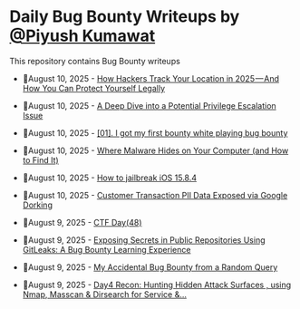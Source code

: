 # Daily Bug Bounty Writeups by [@Piyush Kumawat](https://twitter.com/piyush_supiy) 
This repository contains Bug Bounty writeups

<!-- BLOG-POST-LIST:START -->
 - 💯August 10, 2025 - [How Hackers Track Your Location in 2025 — And How You Can Protect Yourself Legally](https://medium.com/@syedmhatim/how-hackers-track-your-location-in-2025-and-how-you-can-protect-yourself-legally-61c8681d3dca?source=rss------bug_bounty-5) 

 - 💯August 10, 2025 - [A Deep Dive into a Potential Privilege Escalation Issue](https://infosecwriteups.com/a-deep-dive-into-a-potential-privilege-escalation-issue-313a6040d458?source=rss------bug_bounty-5) 

 - 💯August 10, 2025 - [[01]. I got my first bounty white playing bug bounty](https://medium.com/@yoyomiski/01-i-got-my-first-bounty-white-playing-bug-bounty-52acfd9fbc0e?source=rss------bug_bounty-5) 

 - 💯August 10, 2025 - [Where Malware Hides on Your Computer &lpar;and How to Find It&rpar;](https://medium.com/@paritoshblogs/where-malware-hides-on-your-computer-and-how-to-find-it-c5169134bd19?source=rss------bug_bounty-5) 

 - 💯August 10, 2025 - [How to jailbreak iOS 15.8.4](https://0xjar.medium.com/how-to-jailbreak-ios-15-8-4-c510fd6d8fdc?source=rss------bug_bounty-5) 

 - 💯August 10, 2025 - [Customer Transaction PII Data Exposed via Google Dorking](https://infosecwriteups.com/third-party-google-dorking-e90c2126a3dc?source=rss------bug_bounty-5) 

 - 💯August 9, 2025 - [CTF Day&lpar;48&rpar;](https://medium.com/@ahmednarmer1/ctf-day-48-a054295afb49?source=rss------bug_bounty-5) 

 - 💯August 9, 2025 - [Exposing Secrets in Public Repositories Using GitLeaks: A Bug Bounty Learning Experience](https://medium.com/@amitgy04/exposing-secrets-in-public-repositories-using-gitleaks-a-bug-bounty-learning-experience-bfbbd9e1310a?source=rss------bug_bounty-5) 

 - 💯August 9, 2025 - [My Accidental Bug Bounty from a Random Query](https://medium.com/@ibtissamhammadi1/my-accidental-bug-bounty-from-a-random-query-b8ae134158ed?source=rss------bug_bounty-5) 

 - 💯August 9, 2025 - [Day4 Recon: Hunting Hidden Attack Surfaces , using Nmap, Masscan &amp; Dirsearch for Service &amp;…](https://infosecwriteups.com/day4-recon-hunting-hidden-attack-surfaces-using-nmap-masscan-dirsearch-for-service-c623de2fcdf6?source=rss------bug_bounty-5) 
<!-- BLOG-POST-LIST:END -->
